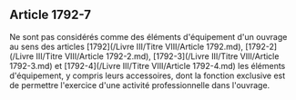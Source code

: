 Article 1792-7
----
Ne sont pas considérés comme des éléments d'équipement d'un ouvrage au sens des
articles [1792](/Livre III/Titre VIII/Article 1792.md), [1792-2](/Livre III/Titre VIII/Article 1792-2.md), [1792-3](/Livre III/Titre VIII/Article 1792-3.md) et [1792-4](/Livre III/Titre VIII/Article 1792-4.md) les éléments d'équipement, y compris
leurs accessoires, dont la fonction exclusive est de permettre l'exercice d'une
activité professionnelle dans l'ouvrage.
